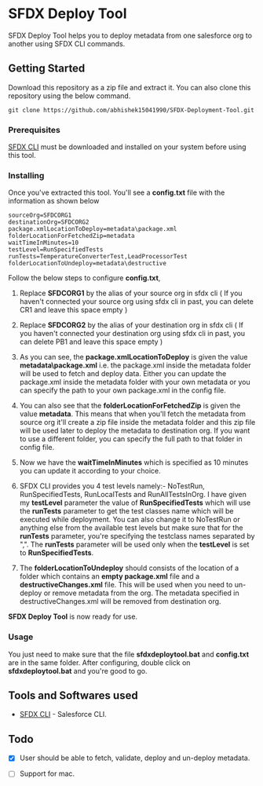 # SFDX Deploy Tool 

SFDX Deploy Tool helps you to deploy metadata from one salesforce org to another using SFDX CLI commands.

## Getting Started

Download this repository as a zip file and extract it. You can also clone this repository using the below command.
```
git clone https://github.com/abhishek15041990/SFDX-Deployment-Tool.git
```

### Prerequisites

[SFDX CLI](https://developer.salesforce.com/tools/sfdxcli) must be downloaded and installed on your system before using this tool.

### Installing

Once you've extracted this tool. You'll see a **config.txt** file with the information as shown below
```
sourceOrg=SFDCORG1
destinationOrg=SFDCORG2
package.xmlLocationToDeploy=metadata\package.xml
folderLocationForFetchedZip=metadata
waitTimeInMinutes=10
testLevel=RunSpecifiedTests
runTests=TemperatureConverterTest,LeadProcessorTest
folderLocationToUndeploy=metadata\destructive
```
Follow the below steps to configure **config.txt**,

1. Replace **SFDCORG1** by the alias of your source org in sfdx cli ( If you haven't connected your source org using sfdx cli in past, you can delete CR1 and leave this space empty )

2. Replace **SFDCORG2** by the alias of your destination org in sfdx cli ( If you haven't connected your destination org using sfdx cli in past, you can delete PB1 and leave this space empty )

3. As you can see, the **package.xmlLocationToDeploy** is given the value **metadata\package.xml** i.e. the package.xml inside the metadata folder will be used to fetch and deploy data.
Either you can update the package.xml inside the metadata folder with your own metadata or you can specify the path to your own package.xml in the config file.

4. You can also see that the **folderLocationForFetchedZip** is given the value **metadata**. This means that when you'll fetch the metadata from source org it'll create a zip file inside 
the metadata folder and this zip file will be used later to deploy the metadata to destination org. If you want to use a different folder, you can specify the full path to that folder in config file.

5. Now we have the **waitTimeInMinutes** which is specified as 10 minutes you can update it according to your choice.

6. SFDX CLI provides you 4 test levels namely:- NoTestRun, RunSpecifiedTests, RunLocalTests and RunAllTestsInOrg. I have given my **testLevel** parameter the value of **RunSpecifiedTests** which will use the **runTests** parameter to get the test classes name which will be executed while deployment. 
You can also change it to NoTestRun or anything else from the available test levels but make sure that for the **runTests** parameter, you're specifying the testclass names separated by ",". The **runTests** parameter will be used only when the **testLevel** is set to **RunSpecifiedTests**.

7. The **folderLocationToUndeploy** should consists of the location of a folder which contains an **empty package.xml** file and a **destructiveChanges.xml** file. This will be used when you need to un-deploy or remove metadata from the org. The metadata specified in destructiveChanges.xml will be removed from destination org.

**SFDX Deploy Tool** is now ready for use.

### Usage

You just need to make sure that the file **sfdxdeploytool.bat** and **config.txt** are in the same folder. 
After configuring, double click on **sfdxdeploytool.bat** and you're good to go.

## Tools and Softwares used

* [SFDX CLI](https://developer.salesforce.com/tools/sfdxcli) - Salesforce CLI.

## Todo

- [x] User should be able to fetch, validate, deploy and un-deploy metadata.
- [ ] Support for mac.

